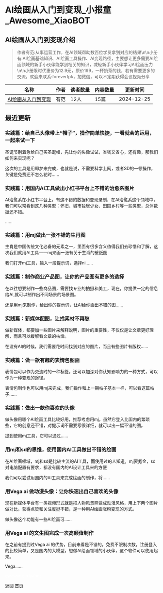 # AI绘画从入门到变现_小报童_Awesome_XiaoBOT

## AI绘画从入门到变现介绍
> 作者有范:从事运营工作，在AI领域帮助数百位学员拿到对应的结果\n\n小册有:AI绘画基础知识、AI绘画工具操作、AI变现路径，主要想让更多需要AI绘画领域的新手小伙伴能学到相关的知识，减轻新手小伙伴学习AI绘画压力\n\n小册限时优惠价为12.9元，原价199，一杯奶茶的钱，若有需要更多的交流，欢迎来联系:foreverfpk，加微信，可以不定期获得会议视频分享  
  


|名称|作者|读者数量|内容数量|更新时间|
|---|---|---|---|---|
|[AI绘画从入门到变现](https://xiaobot.net/p/Youfan123?refer=0b133df9-27dc-423b-8101-639049001c13)|有范|12人|15篇|2024-12-25|

## 最近更新
### 实践篇：给自己头像带上“帽子”，操作简单快捷，一看就会的运用，一起来试一下

圣诞节别着急给自己买圣诞帽，先让你的头像试试，省钱又省心，还有趣，那我们如何来实现呢？

这次的工具是用即梦来完成，也就是说，不需要科学上网，或者SD的一顿操作，关键是免费还不怎么花时......

### 实践篇：用国内AI工具做出小红书平台上不错的治愈系图片

AI治愈系在小红书平台上，有这不错的数据和变现录制，在AI治愈系这个领域中，我们可以常看到这几种类型：怀旧、城市独居少女、田园乡村等一些类型，总体数据还不错。

......

### 实践篇：用mj做出一张不错的生肖图

生肖是中国传统文化必备的元素之一，里面有很多含义值得我们去珍惜和了解，这次我们就用AI工具——mj来画一张有关于生肖的壁纸图

我们打开mj工具，输入一段提示词，选择ni......

### 实践篇：制作商业产品图，让你的产品图有更多的选择

在以往想要制作一些商品图，需要找专业的拍摄和美工，现在，你提供一定的信息给AI,就可以制作出不同场景的场景图。

还是用mj来制作，给出你的提示词，让AI给你画出不错的图......

### 实践篇：新媒体配图，让找素材不再愁

做新媒体，都要加一些图片来解释说明，图片的重要性，不仅仅是让文章更好理解，而且可以缓解看文章的枯燥。

在没有AI的时候，我们需要花时间找到对应的图片，而且有些图片有版权......

### 实践篇：做一款有趣的表情包图画

表情包可以作为交流时的一种标签，还可以加深对你认知影响力的一种方式，可以作为一种变现的途径。

表情包制作也可以用mj来完成，我们操作和上一期帖子基本一样，可以看这篇帖子......

### 实践篇：做出一款你喜欢的头像

做头像用哪个AI绘画工具比较好用，推荐考虑用mj，虽然它登入比国内的繁琐些，它的创意还不错，对提示词不需要写很详细，就可以出一幅不错的图。

提到使用mj工具，它可以通过......

### 用mj和sd的思维，使用国内AI工具做出不错的绘画

在AI绘画领域，mj和sd是比较主流的AI工具，而使用过的人知道，mj要氪金，sd对电脑配置有要求，都没有国内的AI设计工具来的方便

我们可以尝试用国内的AI工具来完成绘画的制作，将......

### 用Vega ai 做动漫头像：让你快速出自己喜欢的头像

现在新媒体平台有一类视频形式就是把人物风景照做成动漫风格，用上下两个图片做对比，获得点赞和关注度挺不错，是一种用AI绘画涨粉变现的方式。

做头像这个功能有一些AI绘画可......

### 用Vega ai 的文生图完成一次高颜值制作

在之前有提到过Vega ai
的优势，目前来看是不错的，免费不限制次数，注册登入的比较简单，又是国内的大模型，想做AI绘画领域的小伙伴，这个软件可以使用起来。

Vega......


<a href="https://github.com/Reno9527/awesome-xiaobot" style="color: white; text-decoration: none;">awesome-xiaobot</a>

返回 [首页](../README.md)
